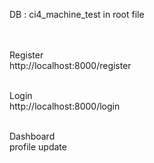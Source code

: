 DB :  ci4_machine_test  in root file <br><br><br>

Register<br>
http://localhost:8000/register <br><br>

Login<br>
http://localhost:8000/login <br><br>

Dashboard<br>
profile update 
